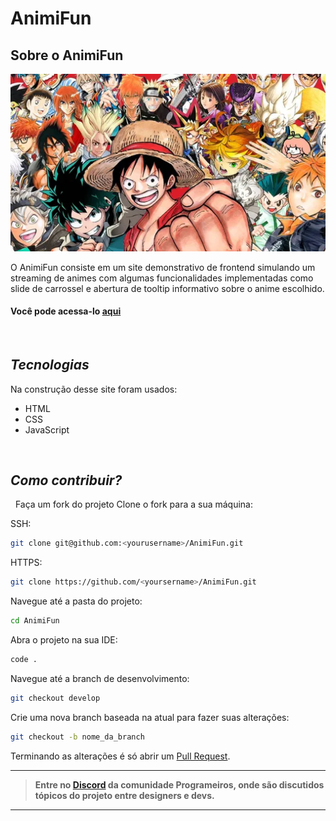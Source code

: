 # AnimiFun

## Sobre o AnimiFun
![imagem](/assets/img/animes.webp)

O AnimiFun consiste em um site demonstrativo de frontend simulando um streaming de animes com algumas funcionalidades implementadas como slide de carrossel e abertura de tooltip informativo sobre o anime escolhido.
  #### Você pode acessa-lo [aqui](https://programeiros.github.io/AnimiFun/)
&nbsp;
## *Tecnologias*

Na construção desse site foram usados:
- HTML
- CSS
- JavaScript
 &nbsp;

&nbsp;
  
## *Como contribuir?*
&nbsp;
 Faça um fork do projeto
Clone o fork para a sua máquina: 

SSH:

```sh 
git clone git@github.com:<yourusername>/AnimiFun.git
```
HTTPS: 
```sh
git clone https://github.com/<yoursername>/AnimiFun.git
```
Navegue até a pasta do projeto:
```sh 
cd AnimiFun
```
Abra o projeto na sua IDE:
```sh
code .
```

Navegue até a branch de desenvolvimento:
```sh
git checkout develop
```
Crie uma nova branch baseada na atual para fazer suas alterações:
```sh 
git checkout -b nome_da_branch
```

Terminando as alterações é só abrir um [Pull Request](https://docs.github.com/pt/pull-requests/collaborating-with-pull-requests/proposing-changes-to-your-work-with-pull-requests/creating-a-pull-request).

---

>  **Entre no [Discord](https://discord.gg/pDxbmrzNaJ) da comunidade Programeiros, onde são discutidos tópicos do projeto entre designers e devs.**

---











